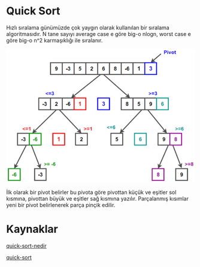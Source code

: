 # Quick Sort

Hızlı sıralama günümüzde çok yaygın olarak kullanılan bir sıralama algoritmasıdır. N tane sayıyı average case e göre big-o nlogn, worst case e göre big-o n^2 karmaşıklığı ile sıralanır.

![QuickSort](https://raw.githubusercontent.com/Kodluyoruz/taskforce/main/veri-yapilari-algoritmalar/quick-sort/figures/Quicksort.png)

İlk olarak bir pivot belirler bu pivota göre pivottan küçük ve eşitler sol kısmına, pivottan büyük ve eşitler sağ kısmına yazılır. Parçalanmış kısımlar yeni bir pivot belirlenerek parça pinçik edilir.

# Kaynaklar

[quick-sort-nedir](https://tr.wikipedia.org/wiki/H%C4%B1zl%C4%B1_s%C4%B1ralama)

[quick-sort](https://www.mobilhanem.com/algoritma-dersleri-quick-sort/)